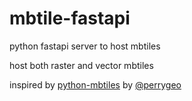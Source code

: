 # mbtile-fastapi

python fastapi server to host mbtiles

host both raster and vector mbtiles

inspired by [python-mbtiles](https://github.com/perrygeo/python-mbtiles) by [@perrygeo](https://github.com/perrygeo)


